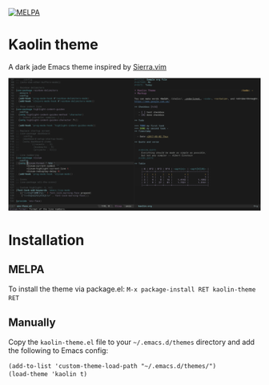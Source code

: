 [![MELPA](https://melpa.org/packages/kaolin-theme-badge.svg)](https://melpa.org/#/kaolin-theme)

# Kaolin theme
A dark jade Emacs theme inspired by [Sierra.vim](https://github.com/AlessandroYorba/Sierra)

![kaolin-logo](https://raw.githubusercontent.com/0rdy/kaolin-theme/master/screenshots/kaolin-theme.png)

# Installation
## MELPA
To install the theme via package.el: `M-x package-install RET kaolin-theme RET`
## Manually
Copy the `kaolin-theme.el` file to your `~/.emacs.d/themes` directory and add the following to Emacs config:
```emacs-lisp
(add-to-list 'custom-theme-load-path "~/.emacs.d/themes/")
(load-theme 'kaolin t)
```
